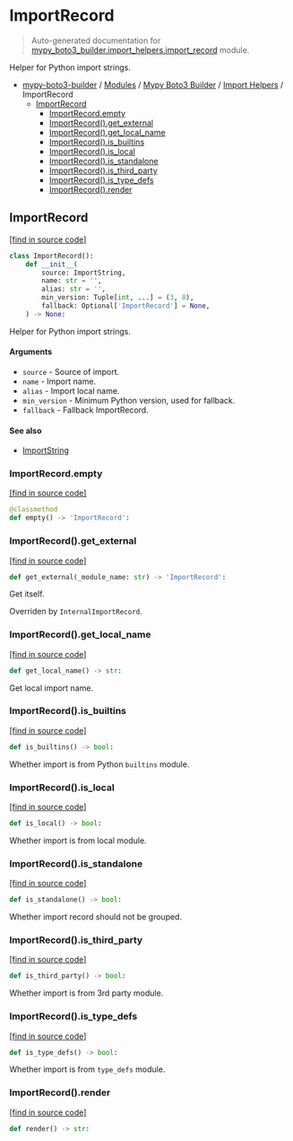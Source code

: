 # ImportRecord

> Auto-generated documentation for [mypy_boto3_builder.import_helpers.import_record](https://github.com/vemel/mypy_boto3_builder/blob/master/mypy_boto3_builder/import_helpers/import_record.py) module.

Helper for Python import strings.

- [mypy-boto3-builder](../../README.md#mypy_boto3_builder) / [Modules](../../MODULES.md#mypy-boto3-builder-modules) / [Mypy Boto3 Builder](../index.md#mypy-boto3-builder) / [Import Helpers](index.md#import-helpers) / ImportRecord
    - [ImportRecord](#importrecord)
        - [ImportRecord.empty](#importrecordempty)
        - [ImportRecord().get_external](#importrecordget_external)
        - [ImportRecord().get_local_name](#importrecordget_local_name)
        - [ImportRecord().is_builtins](#importrecordis_builtins)
        - [ImportRecord().is_local](#importrecordis_local)
        - [ImportRecord().is_standalone](#importrecordis_standalone)
        - [ImportRecord().is_third_party](#importrecordis_third_party)
        - [ImportRecord().is_type_defs](#importrecordis_type_defs)
        - [ImportRecord().render](#importrecordrender)

## ImportRecord

[[find in source code]](https://github.com/vemel/mypy_boto3_builder/blob/master/mypy_boto3_builder/import_helpers/import_record.py#L10)

```python
class ImportRecord():
    def __init__(
        source: ImportString,
        name: str = '',
        alias: str = '',
        min_version: Tuple[int, ...] = (3, 8),
        fallback: Optional['ImportRecord'] = None,
    ) -> None:
```

Helper for Python import strings.

#### Arguments

- `source` - Source of import.
- `name` - Import name.
- `alias` - Import local name.
- `min_version` - Minimum Python version, used for fallback.
- `fallback` - Fallback ImportRecord.

#### See also

- [ImportString](import_string.md#importstring)

### ImportRecord.empty

[[find in source code]](https://github.com/vemel/mypy_boto3_builder/blob/master/mypy_boto3_builder/import_helpers/import_record.py#L46)

```python
@classmethod
def empty() -> 'ImportRecord':
```

### ImportRecord().get_external

[[find in source code]](https://github.com/vemel/mypy_boto3_builder/blob/master/mypy_boto3_builder/import_helpers/import_record.py#L153)

```python
def get_external(_module_name: str) -> 'ImportRecord':
```

Get itself.

Overriden by `InternalImportRecord`.

### ImportRecord().get_local_name

[[find in source code]](https://github.com/vemel/mypy_boto3_builder/blob/master/mypy_boto3_builder/import_helpers/import_record.py#L107)

```python
def get_local_name() -> str:
```

Get local import name.

### ImportRecord().is_builtins

[[find in source code]](https://github.com/vemel/mypy_boto3_builder/blob/master/mypy_boto3_builder/import_helpers/import_record.py#L113)

```python
def is_builtins() -> bool:
```

Whether import is from Python `builtins` module.

### ImportRecord().is_local

[[find in source code]](https://github.com/vemel/mypy_boto3_builder/blob/master/mypy_boto3_builder/import_helpers/import_record.py#L135)

```python
def is_local() -> bool:
```

Whether import is from local module.

### ImportRecord().is_standalone

[[find in source code]](https://github.com/vemel/mypy_boto3_builder/blob/master/mypy_boto3_builder/import_helpers/import_record.py#L161)

```python
def is_standalone() -> bool:
```

Whether import record should not be grouped.

### ImportRecord().is_third_party

[[find in source code]](https://github.com/vemel/mypy_boto3_builder/blob/master/mypy_boto3_builder/import_helpers/import_record.py#L125)

```python
def is_third_party() -> bool:
```

Whether import is from 3rd party module.

### ImportRecord().is_type_defs

[[find in source code]](https://github.com/vemel/mypy_boto3_builder/blob/master/mypy_boto3_builder/import_helpers/import_record.py#L119)

```python
def is_type_defs() -> bool:
```

Whether import is from `type_defs` module.

### ImportRecord().render

[[find in source code]](https://github.com/vemel/mypy_boto3_builder/blob/master/mypy_boto3_builder/import_helpers/import_record.py#L50)

```python
def render() -> str:
```
